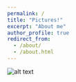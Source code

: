 ```yaml
---
permalink: /
title: "Pictures!"
excerpt: "About me"
author_profile: true
redirect_from: 
  - /about/
  - /about.html
---
```


![alt text](https://github.com/changh95/changh95.github.io/blob/master/images/portfolio_1.png?raw=true)
